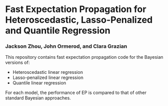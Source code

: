 
# Fast Expectation Propagation for Heteroscedastic, Lasso-Penalized and Quantile Regression
### Jackson Zhou, John Ormerod, and Clara Grazian

This repository contains fast expectation propagation code for the Bayesian versions of:

- Heteroscedastic linear regression
- Lasso-penalized linear regression
- Quantile linear regression

For each model, the performance of EP is compared to that of other standard Bayesian approaches.
